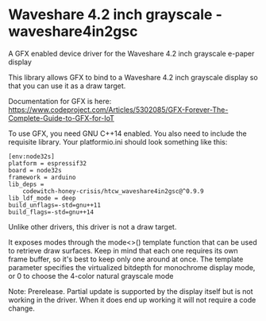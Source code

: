 # Waveshare 4.2 inch grayscale - waveshare4in2gsc

A GFX enabled device driver for the Waveshare 4.2 inch grayscale e-paper display

This library allows GFX to bind to a Waveshare 4.2 inch grayscale display so that you can use it as a draw target.

Documentation for GFX is here: https://www.codeproject.com/Articles/5302085/GFX-Forever-The-Complete-Guide-to-GFX-for-IoT

To use GFX, you need GNU C++14 enabled. You also need to include the requisite library. Your platformio.ini should look something like this:

```
[env:node32s]
platform = espressif32
board = node32s
framework = arduino
lib_deps = 
	codewitch-honey-crisis/htcw_waveshare4in2gsc@^0.9.9
lib_ldf_mode = deep
build_unflags=-std=gnu++11
build_flags=-std=gnu++14
```

Unlike other drivers, this driver is not a draw target.

It exposes modes through the mode<>() template function that can be used to retrieve draw surfaces. Keep in mind that each one requires its own frame buffer, so it's best to keep only one around at once. The template parameter specifies the virtualized bitdepth for monochrome display mode, or 0 to choose the 4-color natural grayscale mode

Note: Prerelease. Partial update is supported by the display itself but is not working in the driver. When it does end up working it will not require a code change.
